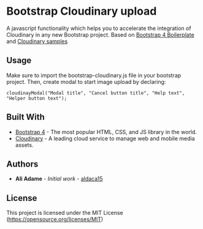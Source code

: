 # Bootstrap Cloudinary upload

A javascript functionality which helps you to accelerate the integration of Cloudinary in any new Bootstrap project. Based on [Bootstrap 4 Boilerplate](https://github.com/tomcatbuzz/Bootstrap-4-Boilerplate) and [Cloudinary samples](https://codepen.io/team/Cloudinary/pen/QgpyOK)

## Usage

Make sure to import the bootstrap-cloudinary.js file in your bootstrap project. Then, create modal to start image upload by declaring:

```
cloudinayModal("Modal title", "Cancel button title", "Help text", "Helper button text");
```

## Built With

* [Bootstrap 4](https://getbootstrap.com/) - The most popular HTML, CSS, and JS library in the world.
* [Cloudinary](https://cloudinary.com/) - A leading cloud service to manage web and mobile media assets.

## Authors

* **Ali Adame** - *Initial work* - [aldaca15](https://github.com/aldaca15)

## License

This project is licensed under the MIT License (https://opensource.org/licenses/MIT)
